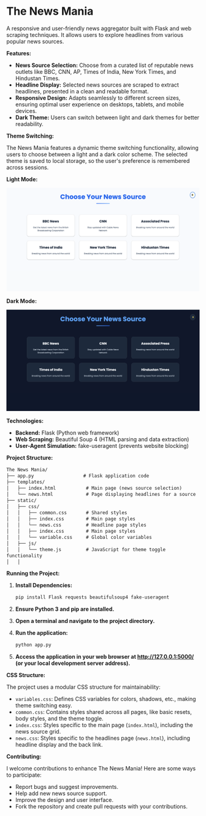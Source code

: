 # The News Mania

A responsive and user-friendly news aggregator built with Flask and web scraping techniques. It allows users to explore headlines from various popular news sources.

**Features:**

-   **News Source Selection:** Choose from a curated list of reputable news outlets like BBC, CNN, AP, Times of India, New York Times, and Hindustan Times.
-   **Headline Display:** Selected news sources are scraped to extract headlines, presented in a clean and readable format.
-   **Responsive Design:** Adapts seamlessly to different screen sizes, ensuring optimal user experience on desktops, tablets, and mobile devices.
-   **Dark Theme:** Users can switch between light and dark themes for better readability.

**Theme Switching:**

The News Mania features a dynamic theme switching functionality, allowing users to choose between a light and a dark color scheme. The selected theme is saved to local storage, so the user's preference is remembered across sessions.

**Light Mode:**

![Light Mode Screenshot](static/screenshot/light.png)

**Dark Mode:**

![Dark Mode Screenshot](static/screenshot/dark.png)

**Technologies:**

-   **Backend:** Flask (Python web framework)
-   **Web Scraping:** Beautiful Soup 4 (HTML parsing and data extraction)
-   **User-Agent Simulation:** fake-useragent (prevents website blocking)

**Project Structure:**

```
The News Mania/
├── app.py                  # Flask application code
├── templates/
│   ├── index.html           # Main page (news source selection)
│   └── news.html            # Page displaying headlines for a source
├── static/
│   ├── css/
│   │   ├── common.css       # Shared styles
│   │   ├── index.css        # Main page styles
│   │   └── news.css         # Headline page styles
│   │   ├── index.css        # Main page styles
│   │   └── variable.css     # Global color variables
│   ├── js/
│   │   └── theme.js         # JavaScript for theme toggle functionality
│   │

```

**Running the Project:**

1.  **Install Dependencies:**
    ```bash
    pip install Flask requests beautifulsoup4 fake-useragent
    ```

2.  **Ensure Python 3 and pip are installed.**
3.  **Open a terminal and navigate to the project directory.**
4.  **Run the application:**
    ```bash
    python app.py
    ```

5.  **Access the application in your web browser at http://127.0.0.1:5000/ (or your local development server address).**

**CSS Structure:**

The project uses a modular CSS structure for maintainability:

-   `variables.css`: Defines CSS variables for colors, shadows, etc., making theme switching easy.
-   `common.css`: Contains styles shared across all pages, like basic resets, body styles, and the theme toggle.
-   `index.css`: Styles specific to the main page (`index.html`), including the news source grid.
-   `news.css`: Styles specific to the headlines page (`news.html`), including headline display and the back link.

**Contributing:**

I welcome contributions to enhance The News Mania! Here are some ways to participate:

-   Report bugs and suggest improvements.
-   Help add new news source support.
-   Improve the design and user interface.
-   Fork the repository and create pull requests with your contributions.
